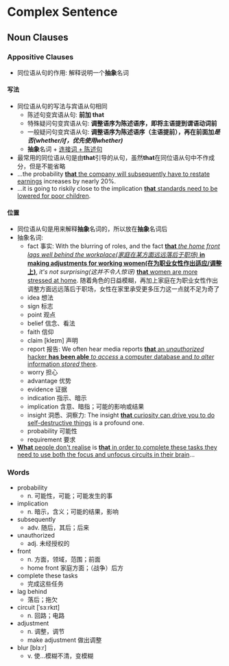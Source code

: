 # Complex Sentence

## Noun Clauses

### Appositive Clauses

- 同位语从句的作用: 解释说明一个**抽象**名词

#### 写法

- 同位语从句的写法与宾语从句相同
    - 陈述句变宾语从句: **前加 that**
    - 特殊疑问句变宾语从句: **调整语序为陈述语序，即将主语提到谓语动词前**
    - 一般疑问句变宾语从句: **调整语序为陈述语序（主语提前），再在前面加*是否(whether/if，优先使用whether)***
    - **抽象**名词 + <u>连接词 + 陈述句</u>
- 最常用的同位语从句是由**that**引导的从句，虽然**that**在同位语从句中不作成分，但是不能省略
- ...the probability <u>**that** the company will subsequently have to restate earnings</u> increases by nearly 20%.
- ...it is going to riskily close to the implication <u>**that** standards need to be lowered for poor children</u>.

#### 位置

- 同位语从句是用来解释**抽象**名词的，所以放在**抽象**名词后
- 抽象名词:
    - fact 事实: With the blurring of roles, and the fact <u>**that** *the home front lags well behind the workplace(家庭在某方面远远落后于职场)* **in making adjustments for working women(在为职业女性作出适应/调整上)**</u>, *it's not surprising(这并不令人惊讶)* <u>**that** women are more stressed at home</u>. 随着角色的日益模糊，再加上家庭在为职业女性作出调整方面远远落后于职场，女性在家里承受更多压力这一点就不足为奇了
    - idea 想法
    - sign 标志
    - point 观点
    - belief 信念、看法
    - faith 信仰
    - claim [kleɪm] 声明
    - report 报告: We often hear media reports <u>**that** an *unauthorized* hacker **has been able** *to access* a computer database and *to alter* information *stored* there</u>.
    - worry 担心
    - advantage 优势
    - evidence 证据
    - indication 指示、暗示
    - implication 含意、暗指；可能的影响或结果
    - insight 洞悉、洞察力: The insight <u>**that** curiosity can drive you to do self-destructive things</u> is a profound one.
    - probability 可能性
    - requirement 要求
- <u>**What** people don't realise</u> is <u>**that** in order to complete these tasks they need to use both the focus and unfocus circuits in their brain</u>...

### Words

- probability
    - n. 可能性，可能；可能发生的事
- implication
    - n. 暗示，含义；可能的结果，影响
- subsequently
    - adv. 随后，其后；后来
- unauthorized
    - adj. 未经授权的
- front
    - n. 方面，领域，范围；前面
    - home front 家庭方面；（战争）后方
- complete these tasks
    - 完成这些任务
- lag behind
    - 落后；拖欠
- circuit [ˈsɜːrkɪt]
    - n. 回路；电路
- adjustment
    - n. 调整，调节
    - make adjustment 做出调整
- blur [blɜːr]
    - v. 使...模糊不清，变模糊
